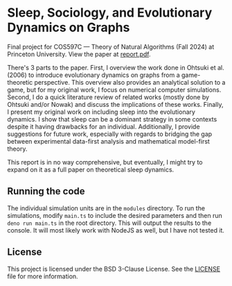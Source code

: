 # Sleep, Sociology, and Evolutionary Dynamics on Graphs

Final project for COS597C — Theory of Natural Algorithms (Fall 2024) at Princeton University. View the paper at [report.pdf](report.pdf).

There's 3 parts to the paper. First, I overview the work done in Ohtsuki et al. (2006) to introduce evolutionary dynamics on graphs from a game-theoretic perspective. This overview also provides an analytical solution to a game, but for my original work, I focus on numerical computer simulations. Second, I do a quick literature review of related works (mostly done by Ohtsuki and/or Nowak) and discuss the implications of these works. Finally, I present my original work on including sleep into the evolutionary dynamics. I show that sleep can be a dominant strategy in some contexts despite it having drawbacks for an individual. Additionally, I provide suggestions for future work, especially with regards to bridging the gap between experimental data-first analysis and mathematical model-first theory.

This report is in no way comprehensive, but eventually, I might try to expand on it as a full paper on theoretical sleep dynamics.

## Running the code

The individual simulation units are in the `modules` directory. To run the simulations, modify `main.ts` to include the desired parameters and then run `deno run main.ts` in the root directory. This will output the results to the console. It will most likely work with NodeJS as well, but I have not tested it.

## License

This project is licensed under the BSD 3-Clause License. See the [LICENSE](LICENSE) file for more information.

